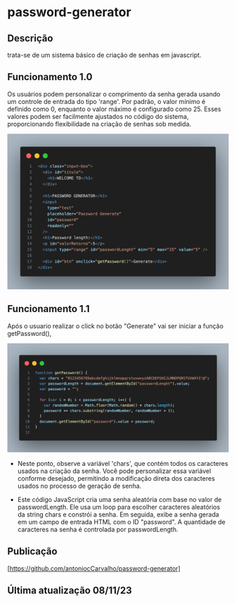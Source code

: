 # password-generator

## Descrição
 trata-se de um sistema básico de criação de senhas em javascript.



## Funcionamento 1.0
Os usuários podem personalizar o comprimento da senha gerada usando um controle de entrada do tipo 'range'.
 Por padrão, o valor mínimo é definido como 0, enquanto o valor máximo é configurado como 25. Esses valores podem ser facilmente ajustados no código do sistema,
 proporcionando flexibilidade na criação de senhas sob medida.

![Funcionamento](https://github.com/antoniocCarvalho/password-generator/blob/main/imgs/telaHtml.png)

## Funcionamento 1.1
Após o usuario realizar o click no botão "Generate" vai ser iniciar a função getPassword(), 

![Funcionamento1.1](https://github.com/antoniocCarvalho/password-generator/blob/main/imgs/getPassword.png)

- Neste ponto, observe a variável 'chars', que contém todos os caracteres usados na criação da senha. Você pode personalizar essa variável conforme desejado, permitindo a modificação direta dos caracteres usados no processo de geração de senha.
  
- Este código JavaScript cria uma senha aleatória com base no valor de passwordLength. Ele usa um loop para escolher caracteres aleatórios da string chars e constrói a senha. Em seguida, exibe a senha gerada em um campo de entrada HTML com o ID "password". A quantidade de caracteres na senha é controlada por passwordLength.

## Publicação
[https://github.com/antoniocCarvalho/password-generator]

## Última atualização 08/11/23
